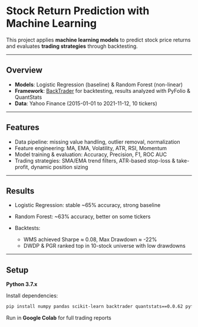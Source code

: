 # Stock Return Prediction with Machine Learning

This project applies **machine learning models** to predict stock price returns and evaluates **trading strategies** through backtesting.

---

## Overview

* **Models**: Logistic Regression (baseline) & Random Forest (non-linear)
* **Framework**: [BackTrader](https://www.backtrader.com/) for backtesting, results analyzed with PyFolio & QuantStats
* **Data**: Yahoo Finance (2015-01-01 to 2021-11-12, 10 tickers)

---

## Features

* Data pipeline: missing value handling, outlier removal, normalization
* Feature engineering: MA, EMA, Volatility, ATR, RSI, Momentum
* Model training & evaluation: Accuracy, Precision, F1, ROC AUC
* Trading strategies: SMA/EMA trend filters, ATR-based stop-loss & take-profit, dynamic position sizing

---

## Results

* Logistic Regression: stable \~65% accuracy, strong baseline
* Random Forest: \~63% accuracy, better on some tickers
* Backtests:

  * WMS achieved Sharpe ≈ 0.08, Max Drawdown ≈ -22%
  * DWDP & PGR ranked top in 10-stock universe with low drawdowns

---

## Setup

**Python 3.7.x**

Install dependencies:

```bash
pip install numpy pandas scikit-learn backtrader quantstats==0.0.62 pyfolio yfinance
```

Run in **Google Colab** for full trading reports
